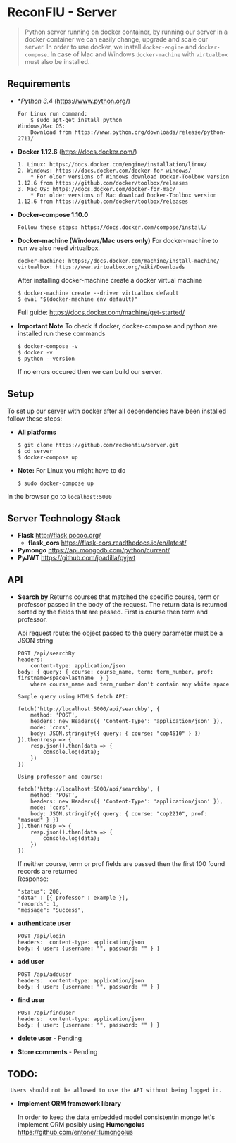 # ReconFIU - Server 

> Python server running on docker container, by running our server in a docker container we can easily change, upgrade and scale our server. In order to use docker, we install `docker-engine` and `docker-compose`. In case of Mac and Windows `docker-machine` with `virtualbox` must also be installed.   

## Requirements

* **Python 3.4* (https://www.python.org/)
    ```
    For Linux run command:
        $ sudo apt-get install python
    Windows/Mac OS:
        Download from https://www.python.org/downloads/release/python-2711/
    ```
    
* **Docker 1.12.6** (https://docs.docker.com/)
    ```
    1. Linux: https://docs.docker.com/engine/installation/linux/
    2. Windows: https://docs.docker.com/docker-for-windows/
        * For older versions of Windows download Docker-Toolbox version 1.12.6 from https://github.com/docker/toolbox/releases
    3. Mac OS: https://docs.docker.com/docker-for-mac/
        * For older versions of Mac download Docker-Toolbox version 1.12.6 from https://github.com/docker/toolbox/releases
    ```
    
* **Docker-compose 1.10.0** 
    ```
    Follow these steps: https://docs.docker.com/compose/install/
    ```
    
* **Docker-machine (Windows/Mac users only)** For docker-machine to run we also need virtualbox. 
    ```
    docker-machine: https://docs.docker.com/machine/install-machine/
    virtualbox: https://www.virtualbox.org/wiki/Downloads
    ```
    After installing docker-machine create a docker virtual machine
    ```
    $ docker-machine create --driver virtualbox default
    $ eval "$(docker-machine env default)"
    ```
    
    Full guide: https://docs.docker.com/machine/get-started/
* **Important Note**
    To check if docker, docker-compose and python are installed run these commands
    ```
    $ docker-compose -v
    $ docker -v
    $ python --version
    ```
    
    If no errors occured then we can build our server.
    
## Setup
To set up our server with docker after all dependencies have been installed follow these steps:
 
* **All platforms** 
    ```
    $ git clone https://github.com/reckonfiu/server.git
    $ cd server
    $ docker-compose up
    ```
    
* **Note:** For Linux you might have to do
    ```
    $ sudo docker-compose up
    ```
    
 In the browser go to `localhost:5000`   
    
## Server Technology Stack
* **Flask** http://flask.pocoo.org/ 
    * **flask_cors** https://flask-cors.readthedocs.io/en/latest/
* **Pymongo**  https://api.mongodb.com/python/current/ 
* **PyJWT** https://github.com/jpadilla/pyjwt

## API
* **Search by**
    Returns courses that matched the specific course, term or professor passed in the body of the request. The return data is returned sorted by the fields that are passed. First is course then term and professor. 
    
    Api request route: the object passed to the query parameter must be a JSON string
    ```
    POST /api/searchBy
    headers: 
        content-type: application/json
    body: { query: { course: course_name, term: term_number, prof: firstname<space>lastname  } }
        where course_name and term_number don't contain any white space
        
    Sample query using HTML5 fetch API:
    
    fetch('http://localhost:5000/api/searchby', {
        method: 'POST',
        headers: new Headers({ 'Content-Type': 'application/json' }),
        mode: 'cors',
        body: JSON.stringify({ query: { course: "cop4610" } })
    }).then(resp => {
        resp.json().then(data => {
            console.log(data);
        })
    })
    
    Using professor and course:
    
    fetch('http://localhost:5000/api/searchby', {
        method: 'POST',
        headers: new Headers({ 'Content-Type': 'application/json' }),
        mode: 'cors',
        body: JSON.stringify({ query: { course: "cop2210", prof: "masoud" } })
    }).then(resp => {
        resp.json().then(data => {
            console.log(data);
        })
    })
    ```    
    If neither course, term or prof fields are passed then the first 100 found records are returned  
    Response:
    ```
    "status": 200,
    "data" : [{ professor : example }],
    "records": 1,
    "message": "Success",
    ```
    
* **authenticate user**
    ```
    POST /api/login
    headers:  content-type: application/json
    body: { user: {username: "", password: "" } }
    ```
    
* **add user**
    ```
    POST /api/adduser
    headers:  content-type: application/json
    body: { user: {username: "", password: "" } }
    ```
    
* **find user**
    ```
    POST /api/finduser
    headers:  content-type: application/json
    body: { user: {username: "", password: "" } }
    ```
    
* **delete user**    - Pending   
* **Store comments** - Pending



## TODO:
     Users should not be allowed to use the API without being logged in.
* **Implement ORM framework library**

     In order to keep the data embedded model consistentin mongo let's implement ORM posibly using
     **Humongolus** https://github.com/entone/Humongolus
    
